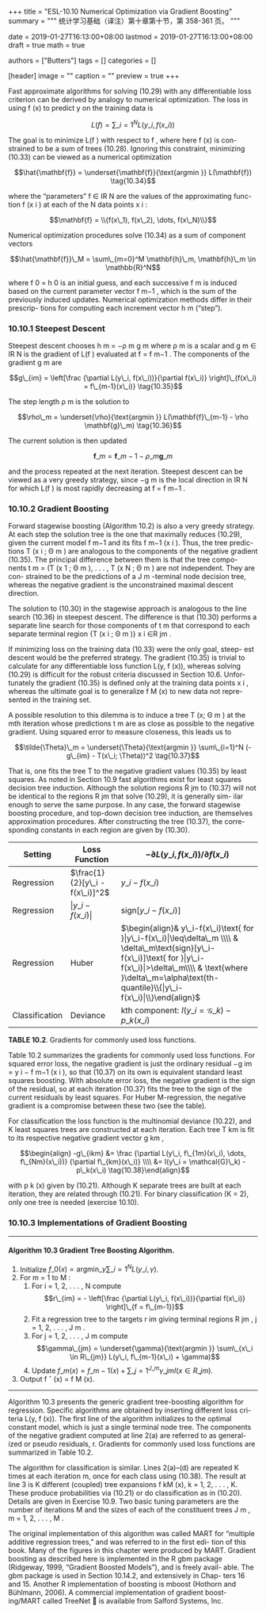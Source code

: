+++
title = "ESL-10.10 Numerical Optimization via Gradient Boosting"
summary = """
统计学习基础（译注）第十章第十节，第 358-361 页。
"""

date = 2019-01-27T16:13:00+08:00
lastmod = 2019-01-27T16:13:00+08:00
draft = true 
math = true

authors = ["Butters"]
tags = []
categories = []

[header]
image = ""
caption = ""
preview = true
+++

Fast approximate algorithms for solving (10.29) with any differentiable loss
criterion can be derived by analogy to numerical optimization. The loss in
using f (x) to predict y on the training data is

$$L(f) = \sum\_{i=1}^N L(y\_i, f(x\_i)) \tag{10.33}$$

The goal is to minimize L(f ) with respect to f , where here f (x) is con-
strained to be a sum of trees (10.28). Ignoring this constraint, minimizing
(10.33) can be viewed as a numerical optimization

$$\hat{\mathbf{f}} = \underset{\mathbf{f}}{\text{argmin }}
L(\mathbf{f}) \tag{10.34}$$

where the “parameters” f ∈ IR N are the values of the approximating func-
tion f (x i ) at each of the N data points x i :

$$\mathbf{f} = \\{f(x\_1), f(x\_2), \dots, f(x\_N)\\}$$

Numerical optimization procedures solve (10.34) as a sum of component
vectors

$$\hat{\mathbf{f}}\_M = \sum\_{m=0}^M \mathbf{h}\_m,
\mathbf{h}\_m \in \mathbb{R}^N$$

where f 0 = h 0 is an initial guess, and each successive f m is induced based
on the current parameter vector f m−1 , which is the sum of the previously
induced updates. Numerical optimization methods differ in their prescrip-
tions for computing each increment vector h m (“step”).

### 10.10.1 Steepest Descent

Steepest descent chooses h m = −ρ m g m where ρ m is a scalar and g m ∈ IR N
is the gradient of L(f ) evaluated at f = f m−1 . The components of the
gradient g m are

$$g\_{im} = \left[\frac
{\partial L(y\_i, f(x\_i))}{\partial f(x\_i)}
\right]\_{f(x\_i) = f\_{m-1}(x\_i)} \tag{10.35}$$

The step length ρ m is the solution to

$$\rho\_m = \underset{\rho}{\text{argmin }}
L(\mathbf{f}\_{m-1} - \rho \mathbf{g}\_m) \tag{10.36}$$

The current solution is then updated

$$\mathbf{f}\_m = \mathbf{f}\_{m-1} - \rho\_m \mathbf{g}\_m$$

and the process repeated at the next iteration. Steepest descent can be
viewed as a very greedy strategy, since −g m is the local direction in IR N
for which L(f ) is most rapidly decreasing at f = f m−1 .

### 10.10.2 Gradient Boosting

Forward stagewise boosting (Algorithm 10.2) is also a very greedy strategy.
At each step the solution tree is the one that maximally reduces (10.29),
given the current model f m−1 and its fits f m−1 (x i ). Thus, the tree predic-
tions T (x i ; Θ m ) are analogous to the components of the negative gradient
(10.35). The principal difference between them is that the tree compo-
nents t m = (T (x 1 ; Θ m ), . . . , T (x N ; Θ m ) are not independent. They are con-
strained to be the predictions of a J m -terminal node decision tree, whereas
the negative gradient is the unconstrained maximal descent direction.

The solution to (10.30) in the stagewise approach is analogous to the line
search (10.36) in steepest descent. The difference is that (10.30) performs
a separate line search for those components of t m that correspond to each
separate terminal region {T (x i ; Θ m )} x i ∈R jm .

If minimizing loss on the training data (10.33) were the only goal, steep-
est descent would be the preferred strategy. The gradient (10.35) is trivial
to calculate for any differentiable loss function L(y, f (x)), whereas solving
(10.29) is difficult for the robust criteria discussed in Section 10.6. Unfor-
tunately the gradient (10.35) is defined only at the training data points x i ,
whereas the ultimate goal is to generalize f M (x) to new data not repre-
sented in the training set.

A possible resolution to this dilemma is to induce a tree T (x; Θ m ) at the
mth iteration whose predictions t m are as close as possible to the negative
gradient. Using squared error to measure closeness, this leads us to

$$\tilde{\Theta}\_m = \underset{\Theta}{\text{argmin }}
\sum\_{i=1}^N (-g\_{im} - T(x\_i; \Theta))^2 \tag{10.37}$$

That is, one fits the tree T to the negative gradient values (10.35) by least
squares. As noted in Section 10.9 fast algorithms exist for least squares
decision tree induction. Although the solution regions R̃ jm to (10.37) will
not be identical to the regions R jm that solve (10.29), it is generally sim-
ilar enough to serve the same purpose. In any case, the forward stagewise
boosting procedure, and top-down decision tree induction, are themselves
approximation procedures. After constructing the tree (10.37), the corre-
sponding constants in each region are given by (10.30).

| Setting | Loss Function | $-\partial L(y\_i, f(x\_i)) / \partial f(x\_i)$ |
|---------|---------------|-------------------------------------------------|
| Regression | $\frac{1}{2}[y\_i - f(x\_i)]^2$ | $y\_i - f(x\_i)$ |
| Regression | $\|y\_i - f(x\_i)\|$ | $\text{sign}[y\_i - f(x\_i)]$ |
| Regression | Huber | $\begin{align}& y\_i-f(x\_i)\text{ for }\|y\_i-f(x\_i)\|\leq\delta\_m \\\\ & \delta\_m\text{sign}[y\_i-f(x\_i)]\text{ for }\|y\_i-f(x\_i)\|>\delta\_m\\\\ & \text{where }\delta\_m=\alpha\text{th-quantile}\\{\|y\_i-f(x\_i)\|\\}\end{align}$ |
| Classification | Deviance | kth component: $I(y\_i = \mathcal{G}\_k) - p\_k(x\_i)$ |
**TABLE 10.2**. Gradients for commonly used loss functions.

Table 10.2 summarizes the gradients for commonly used loss functions.
For squared error loss, the negative gradient is just the ordinary residual
−g im = y i − f m−1 (x i ), so that (10.37) on its own is equivalent standard
least squares boosting. With absolute error loss, the negative gradient is
the sign of the residual, so at each iteration (10.37) fits the tree to the
sign of the current residuals by least squares. For Huber M-regression, the
negative gradient is a compromise between these two (see the table).

For classification the loss function is the multinomial deviance (10.22),
and K least squares trees are constructed at each iteration. Each tree T km
is fit to its respective negative gradient vector g km ,

$$\begin{align}
-g\_{ikm} &= \frac
{\partial L(y\_i, f\_{1m}(x\_i), \dots, f\_{Nm}(x\_i))}
{\partial f\_{km}(x\_i)}
\\\\ &= I(y\_i = \mathcal{G}\_k) - p\_k(x\_i)
\tag{10.38}\end{align}$$

with p k (x) given by (10.21). Although K separate trees are built at each
iteration, they are related through (10.21). For binary classification (K =
2), only one tree is needed (exercise 10.10).

### 10.10.3 Implementations of Gradient Boosting

----------

#### Algorithm 10.3 Gradient Tree Boosting Algorithm.

1. Initialize
   $f\_0(x) = \text{argmin}\_\gamma \sum\_{i=1}^N L(y\_i, \gamma)$.
2. For m = 1 to M :
   1. For i = 1, 2, . . . , N compute
      $$r\_{im} = - \left[\frac
      {\partial L(y\_i, f(x\_i))}{\partial f(x\_i)}
      \right]\_{f = f\_{m-1}}$$
   2. Fit a regression tree to the targets r im giving terminal regions
      R jm , j = 1, 2, . . . , J m .
   3. For j = 1, 2, . . . , J m compute
      $$\gamma\_{jm} = \underset{\gamma}{\text{argmin }}
      \sum\_{x\_i \in R\_{jm}} L(y\_i, f\_{m-1}(x\_i) + \gamma)$$
   4. Update
      $f\_m(x) = f\_{m-1}(x) + \sum\_{j=1}^{J\_m} \gamma\_{jm} I(x \in R\_{jm})$.
3. Output f ˆ (x) = f M (x).

----------

Algorithm 10.3 presents the generic gradient tree-boosting algorithm for
regression. Specific algorithms are obtained by inserting different loss cri-
teria L(y, f (x)). The first line of the algorithm initializes to the optimal
constant model, which is just a single terminal node tree. The components
of the negative gradient computed at line 2(a) are referred to as general-
ized or pseudo residuals, r. Gradients for commonly used loss functions are
summarized in Table 10.2.

The algorithm for classification is similar. Lines 2(a)–(d) are repeated
K times at each iteration m, once for each class using (10.38). The result
at line 3 is K different (coupled) tree expansions f kM (x), k = 1, 2, . . . , K.
These produce probabilities via (10.21) or do classification as in (10.20).
Details are given in Exercise 10.9. Two basic tuning parameters are the
number of iterations M and the sizes of each of the constituent trees
J m , m = 1, 2, . . . , M .

The original implementation of this algorithm was called MART for
“multiple additive regression trees,” and was referred to in the first edi-
tion of this book. Many of the figures in this chapter were produced by
MART. Gradient boosting as described here is implemented in the R gbm
package (Ridgeway, 1999, “Gradient Boosted Models”), and is freely avail-
able. The gbm package is used in Section 10.14.2, and extensively in Chap-
ters 16 and 15. Another R implementation of boosting is mboost (Hothorn
and Bühlmann, 2006). A commercial implementation of gradient boost-
ing/MART called TreeNet  is available from Salford Systems, Inc.